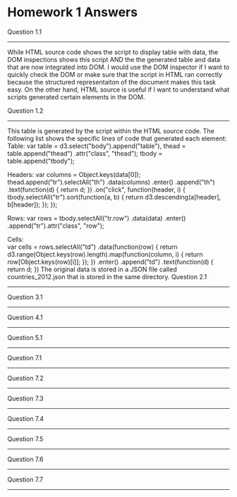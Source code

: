 Homework 1 Answers
=======
Question 1.1
_____________
While HTML source code shows the script to display table with data, the DOM inspections shows this script AND the the generated table and data that are now integrated into DOM. I would use the DOM inspector if I want to quickly check the DOM or make sure that the script in HTML ran correctly because the structured representaiton of the document makes this task easy. On the other hand, HTML source is useful if I want to understand what scripts generated certain elements in the DOM.  

Question 1.2
_____________
This table is generated by the script within the HTML source code. The following list shows the specific lines of code that generated each element:  
Table:
var table = d3.select("body").append("table"),
    thead = table.append("thead")
                .attr("class", "thead");
    tbody = table.append("tbody");  

Headers:
var columns = Object.keys(data[0]);
thead.append("tr").selectAll("th")
          .data(columns)
        .enter()
          .append("th")
          .text(function(d) { return d; })
          .on("click", function(header, i) {
            tbody.selectAll("tr").sort(function(a, b) {
              return d3.descending(a[header], b[header]);
            });
          });

Rows:
var rows = tbody.selectAll("tr.row")
                .data(data)
                .enter()
                .append("tr").attr("class", "row");

Cells:  
var cells = rows.selectAll("td")
    .data(function(row) {
        return d3.range(Object.keys(row).length).map(function(column, i) {
            return row[Object.keys(row)[i]];
            });
        })
    .enter()
    .append("td")
    .text(function(d) { return d; })
The original data is stored in a JSON file called countries_2012.json that is stored in the same directory. 
Question 2.1
_____________

Question 3.1
_____________

Question 4.1
_____________

Question 5.1
_____________

Question 7.1
_____________

Question 7.2
_____________

Question 7.3
_____________

Question 7.4
_____________

Question 7.5
_____________

Question 7.6
_____________

Question 7.7
_____________

